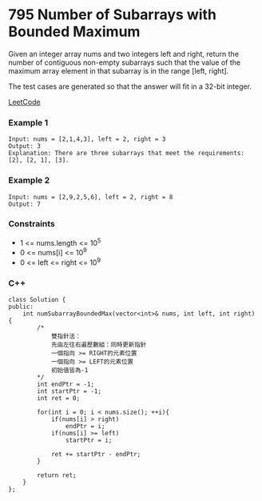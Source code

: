 # 795 Number of Subarrays with Bounded Maximum

Given an integer array nums and two integers left and right, return the number of contiguous non-empty subarrays such that the value of the maximum array element in that subarray is in the range [left, right].

The test cases are generated so that the answer will fit in a 32-bit integer.

[LeetCode](https://leetcode.cn/problems/number-of-subarrays-with-bounded-maximum/)


### Example 1

```
Input: nums = [2,1,4,3], left = 2, right = 3
Output: 3
Explanation: There are three subarrays that meet the requirements: [2], [2, 1], [3].
```

### Example 2

```
Input: nums = [2,9,2,5,6], left = 2, right = 8
Output: 7
```
 

### Constraints

* 1 <= nums.length <= 10<sup>5</sup>
* 0 <= nums[i] <= 10<sup>9</sup>
* 0 <= left <= right <= 10<sup>9</sup>

### C++ 

```
class Solution {
public:
    int numSubarrayBoundedMax(vector<int>& nums, int left, int right) {
        /*  
            雙指針法：
            先由左往右遍歷數組：同時更新指針
            一個指向 >= RIGHT的元素位置
            一個指向 >= LEFT的元素位置
            初始值皆為-1             
        */
        int endPtr = -1;
        int startPtr = -1;
        int ret = 0;

        for(int i = 0; i < nums.size(); ++i){
            if(nums[i] > right)
                endPtr = i;
            if(nums[i] >= left)
                startPtr = i;

            ret += startPtr - endPtr;
        }

        return ret;
    }
};
```